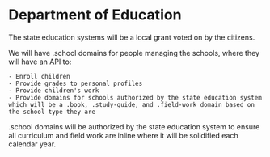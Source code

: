 # Department of Education

The state education systems will be a local grant voted on by the citizens.

We will have .school domains for people managing the schools, where they will have an API to:

    - Enroll children
    - Provide grades to personal profiles
    - Provide children's work
    - Provide domains for schools authorized by the state education system which will be a .book, .study-guide, and .field-work domain based on the school type they are

.school domains will be authorized by the state education system to ensure all curriculum and field work are inline where it will be solidified each calendar year.

